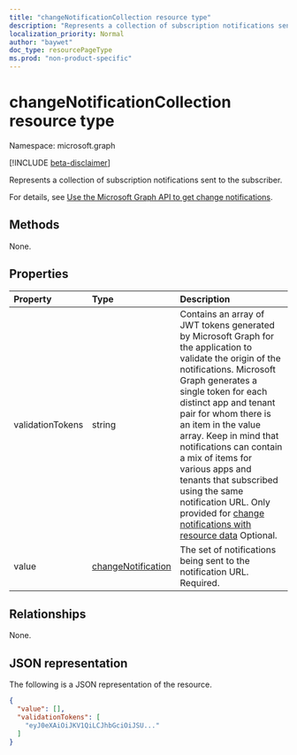 ```yaml
---
title: "changeNotificationCollection resource type"
description: "Represents a collection of subscription notifications sent to the subscriber."
localization_priority: Normal
author: "baywet"
doc_type: resourcePageType
ms.prod: "non-product-specific"
---
```


# changeNotificationCollection resource type

Namespace: microsoft.graph

[!INCLUDE [beta-disclaimer](../../includes/beta-disclaimer.md)]

Represents a collection of subscription notifications sent to the subscriber.

For details, see [Use the Microsoft Graph API to get change notifications](webhooks.md).

## Methods

None.

## Properties

| Property | Type | Description |
|:---------|:-----|:------------|
| validationTokens | string | Contains an array of JWT tokens generated by Microsoft Graph for the application to validate the origin of the notifications. Microsoft Graph generates a single token for each distinct app and tenant pair for whom there is an item in the value array. Keep in mind that notifications can contain a mix of items for various apps and tenants that subscribed using the same notification URL. Only provided for [change notifications with resource data](/graph/webhooks-with-resource-data.md) Optional. |
| value | [changeNotification](changenotification.md) | The set of notifications being sent to the notification URL. Required. |

## Relationships

None.

## JSON representation

The following is a JSON representation of the resource.

<!-- {
  "blockType": "resource",
  "optionalProperties": [

  ],
  "@odata.type": "microsoft.graph.changeNotificationCollection"
}-->

```json
{
  "value": [],
  "validationTokens": [
    "eyJ0eXAiOiJKV1QiLCJhbGciOiJSU..."
  ]
}
```

<!-- uuid: 8cc2599e-9740-4191-93fa-bc13c6f91564
2020-05-25 14:57:30 UTC -->
<!--
{
  "type": "#page.annotation",
  "description": "change notification collection resource",
  "keywords": "",
  "section": "documentation",
  "tocPath": "",
  "suppressions": []
}
-->
